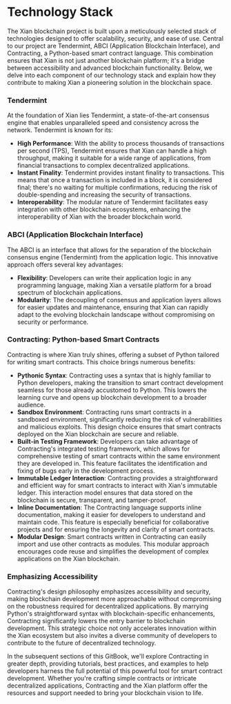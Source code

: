 # Technology Stack

The Xian blockchain project is built upon a meticulously selected stack of technologies designed to offer scalability, security, and ease of use. Central to our project are Tendermint, ABCI (Application Blockchain Interface), and Contracting, a Python-based smart contract language. This combination ensures that Xian is not just another blockchain platform; it's a bridge between accessibility and advanced blockchain functionality. Below, we delve into each component of our technology stack and explain how they contribute to making Xian a pioneering solution in the blockchain space.

### **Tendermint**

At the foundation of Xian lies Tendermint, a state-of-the-art consensus engine that enables unparalleled speed and consistency across the network. Tendermint is known for its:

* **High Performance**: With the ability to process thousands of transactions per second (TPS), Tendermint ensures that Xian can handle a high throughput, making it suitable for a wide range of applications, from financial transactions to complex decentralized applications.
* **Instant Finality**: Tendermint provides instant finality to transactions. This means that once a transaction is included in a block, it is considered final; there's no waiting for multiple confirmations, reducing the risk of double-spending and increasing the security of transactions.
* **Interoperability**: The modular nature of Tendermint facilitates easy integration with other blockchain ecosystems, enhancing the interoperability of Xian with the broader blockchain world.

### **ABCI (Application Blockchain Interface)**

The ABCI is an interface that allows for the separation of the blockchain consensus engine (Tendermint) from the application logic. This innovative approach offers several key advantages:

* **Flexibility**: Developers can write their application logic in any programming language, making Xian a versatile platform for a broad spectrum of blockchain applications.
* **Modularity**: The decoupling of consensus and application layers allows for easier updates and maintenance, ensuring that Xian can rapidly adapt to the evolving blockchain landscape without compromising on security or performance.

### **Contracting: Python-based Smart Contracts**

Contracting is where Xian truly shines, offering a subset of Python tailored for writing smart contracts. This choice brings numerous benefits:

* **Pythonic Syntax**: Contracting uses a syntax that is highly familiar to Python developers, making the transition to smart contract development seamless for those already accustomed to Python. This lowers the learning curve and opens up blockchain development to a broader audience.
* **Sandbox Environment**: Contracting runs smart contracts in a sandboxed environment, significantly reducing the risk of vulnerabilities and malicious exploits. This design choice ensures that smart contracts deployed on the Xian blockchain are secure and reliable.
* **Built-in Testing Framework**: Developers can take advantage of Contracting's integrated testing framework, which allows for comprehensive testing of smart contracts within the same environment they are developed in. This feature facilitates the identification and fixing of bugs early in the development process.
* **Immutable Ledger Interaction**: Contracting provides a straightforward and efficient way for smart contracts to interact with Xian's immutable ledger. This interaction model ensures that data stored on the blockchain is secure, transparent, and tamper-proof.
* **Inline Documentation**: The Contracting language supports inline documentation, making it easier for developers to understand and maintain code. This feature is especially beneficial for collaborative projects and for ensuring the longevity and clarity of smart contracts.
* **Modular Design**: Smart contracts written in Contracting can easily import and use other contracts as modules. This modular approach encourages code reuse and simplifies the development of complex applications on the Xian blockchain.

### Emphasizing Accessibility

Contracting's design philosophy emphasizes accessibility and security, making blockchain development more approachable without compromising on the robustness required for decentralized applications. By marrying Python's straightforward syntax with blockchain-specific enhancements, Contracting significantly lowers the entry barrier to blockchain development. This strategic choice not only accelerates innovation within the Xian ecosystem but also invites a diverse community of developers to contribute to the future of decentralized technology.

In the subsequent sections of this GitBook, we'll explore Contracting in greater depth, providing tutorials, best practices, and examples to help developers harness the full potential of this powerful tool for smart contract development. Whether you're crafting simple contracts or intricate decentralized applications, Contracting and the Xian platform offer the resources and support needed to bring your blockchain vision to life.
